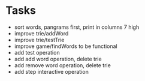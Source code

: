 # Tasks
- sort words, pangrams first, print in columns 7 high
- improve trie/addWord
- improve trie/testTrie
- improve game/findWords to be functional
- add test operation
- add add word operation, delete trie
- add remove word operation, delete trie
- add step interactive operation
